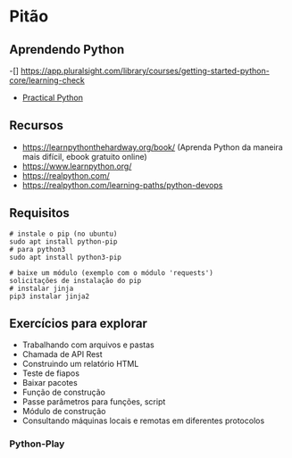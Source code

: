 # Pitão

## Aprendendo Python

-[]
https://app.pluralsight.com/library/courses/getting-started-python-core/learning-check
* [Practical Python](https://github.com/dabeaz-course/practical-python)

## Recursos

* https://learnpythonthehardway.org/book/ (Aprenda Python da maneira mais difícil, ebook gratuito online)
* https://www.learnpython.org/
* https://realpython.com/
* https://realpython.com/learning-paths/python-devops

## Requisitos

```
# instale o pip (no ubuntu)
sudo apt install python-pip
# para python3
sudo apt install python3-pip

# baixe um módulo (exemplo com o módulo 'requests')
solicitações de instalação do pip
# instalar jinja
pip3 instalar jinja2
```

## Exercícios para explorar

* Trabalhando com arquivos e pastas
* Chamada de API Rest
* Construindo um relatório HTML
* Teste de fiapos
* Baixar pacotes
* Função de construção
* Passe parâmetros para funções, script
* Módulo de construção
* Consultando máquinas locais e remotas em diferentes protocolos

### Python-Play
